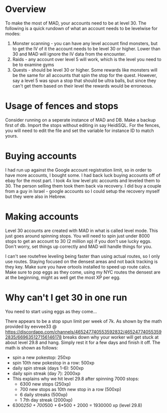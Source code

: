 # Overview

To make the most of MAD, your accounts need to be at level 30.  The following is a quick rundown of what an account needs to be levelwise for modes:

1. Monster scanning - you can have any level account find monsters, but to get the IV of it the account needs to be level 30 or higher.  Lower than 30 and MAD will ignore the IV data from the encounter.
2. Raids - any account over level 5 will work, which is the level you need to be to examine gyms
3. Quests - should be level 30 or higher.  Some rewards like monsters will be the same for all accounts that spin the stop for the quest.  However, say a level 5 was spun a stop that should be ultra balls, but since they can't get them based on their level the rewards would be erroneous.

# Usage of fences and stops

Consider running on a seperate instance of MAD and DB.  Make a backup first of db.  Import the stops without editing in say HeidiSQL.  For the fences, you will need to edit the file and set the variable for instance ID to match yours.

# Buying accounts

I had run up against the Google account registration limit, so in order to have more accounts, I bought some.  I had back luck buying accounts off of ebay for the most part.  I took 4x low level ptc accounts and leveled them to 30.  The person selling them took them back via recovery.  I did buy a couple from a guy in Israel - google accounts so I could setup the recovery myself but they were also in Hebrew.

# Making accounts

Level 30 accounts are created with MAD in what is called level mode.  This just goes around spinning stops.  You will need to spin just under 8000 stops to get an account to 30 (2 million xp) if you don't use lucky eggs.  Don't worry, set things up correctly and MAD will handle things for you.

I can't see routefree leveling being faster than using actual routes, so I only use routes.  Staying focused on the densest areas and not back tracking is they key.  Make sure you have ortools installed to speed up route calcs.  Make sure to pop eggs as they come, using my NYC routes the densest are at the beginning, might as well get the most XP per egg.

# Why can't I get 30 in one run

You need to start using eggs as they come...

There appears to be a stop spun limit per week of 7k.  As shown by the math provided by eevvee33 @ https://discordapp.com/channels/465247740553592832/465247740553592835/669635127156146178 breaks down why your worker will get stuck at about level 29.8 and hang.  Simply rest it for a few days and finish it off.  The math is shown as follows:

* spin a new pokestop: 250xp
* spin 10th new pokestop in a row: 500xp
* daily spin streak (days 1-6): 500xp
* daily spin streak (day 7): 2000xp
* This explains why we hit level 29.8 after spinning 7000 stops:
  * 6300 new stops (250xp)
  * 700 new stops as 10th new stop in a row (500xp)
  * 6 daily streaks (500xp)
  * 1 7th day streak (2000xp)
* 6300*250 + 700*500 + 6*500 + 2000 = 1930000 xp (level 29.8)
